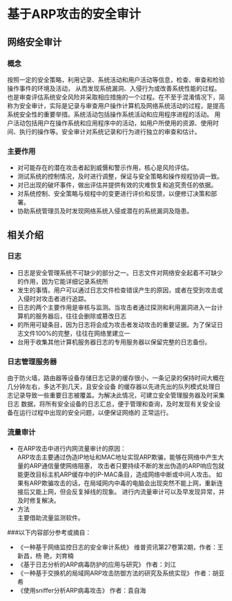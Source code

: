 # 基于ARP攻击的安全审计
## 网络安全审计
### 概念
按照一定的安全策略，利用记录、系统活动和用户活动等信息，检查、审查和检验操作事件的环境及活动，
从而发现系统漏洞、入侵行为或改善系统性能的过程。也是审查评估系统安全风险并采取相应措施的一个过程。在不至于混淆情况下，简称为安全审计，实际是记录与审查用户操作计算机及网络系统活动的过程，是提高系统安全性的重要举措。系统活动包括操作系统活动和应用程序进程的活动。
用户活动包括用户在操作系统和应用程序中的活动，如用户所使用的资源、使用时间、执行的操作等。安全审计对系统记录和行为进行独立的审查和估计。
### 主要作用
* 对可能存在的潜在攻击者起到威慑和警示作用，核心是风险评估。
* 测试系统的控制情况，及时进行调整，保证与安全策略和操作规程协调一致。
* 对已出现的破坏事件，做出评估并提供有效的灾难恢复和追究责任的依据。
* 对系统控制、安全策略与规程中的变更进行评价和反馈，以便修订决策和部署。
* 协助系统管理员及时发现网络系统入侵或潜在的系统漏洞及隐患。

## 相关介绍
### 日志
* 日志是安全管理系统不可缺少的部分之一。日志文件对网络安全起着不可缺少的作用，因为它能详细记录系统所
* 发生的事情。用户可以通过日志文件检查错误产生的原因，或者在受到攻击或入侵时对攻击者进行追踪。
* 日志的两个主要作用是审核与监测。当攻击者通过探测和利用漏洞进入一台计算机的服务器后，往往会删除或篡改日志
* 的所用可疑条目，因为日志将会成为攻击者发动攻击的重要证据。为了保证日志文件100%的完整，往往在网络里建立一
* 台用于收集其他计算机服务器日志的专用服务器以保留完整的日志备份。

### 日志管理服务器  
由于防火墙，路由器等设备存储日志记录的缓存很小，一条记录的保持时间大概在几分钟左右，多达不到几天，且安全设备
的缓存器以先进先出的队列模式处理日志记录导致一些重要日志被覆盖。为解决此情况，可建立安全管理服务器及时采集日志
数据，将所有安全设备的日志汇总，便于管理和查询，及时发现有关安全设备在运行过程中出现的安全问题，以便保证网络的
正常运行。
### 流量审计
* 在ARP攻击中进行内网流量审计的原因：  
ARP攻击主要通过伪造IP地址和MAC地址实现ARP欺骗，能够在网络中产生大量的ARP通信量使网络阻塞，
攻击者只要持续不断的发出伪造的ARP响应包就能更改目标主机ARP缓存中的IP-MAC条目，造成网络中断或中间人攻击。
如果有ARP欺骗攻击的话，在局域网内中毒的电脑会出现突然不能上网，重新连接后又能上网，但会反复掉线的现象。
进行内流量审计可以及早发现异常，并及时修复解决。
* 方法  
主要借助流量监测软件。



###以下内容部分参考或摘自：
* 《一种基于网络监控日志的安全审计系统》
 维普资讯第27卷第2期，作者：王新昌，杨 艳，刘育楠 
* 《基于日志分析的ARP病毒防护的应用与研究》
 作者：刘江
* 《一种基于交换机的局域网ARP攻击防御方法的研究及系统实现》
 作者：胡亚希
* 《使用sniffer分析ARP病毒攻击》
 作者：袁自海


 
 














